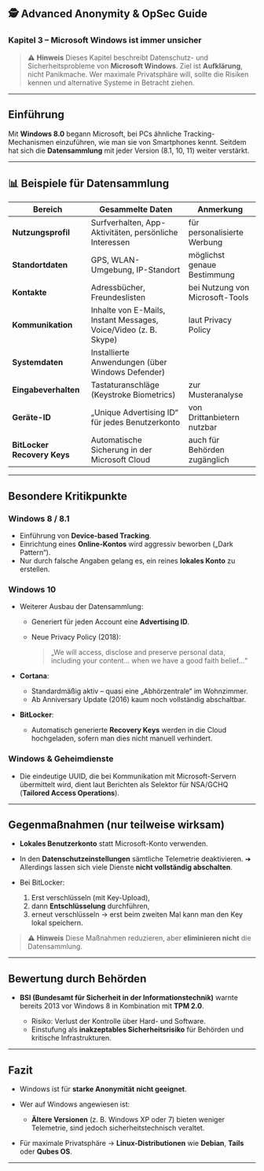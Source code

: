 ## 🕵️ Advanced Anonymity & OpSec Guide

### Kapitel 3 – Microsoft Windows ist immer unsicher

> ⚠️ **Hinweis**
> Dieses Kapitel beschreibt Datenschutz- und Sicherheitsprobleme von **Microsoft Windows**.
> Ziel ist **Aufklärung**, nicht Panikmache.
> Wer maximale Privatsphäre will, sollte die Risiken kennen und alternative Systeme in Betracht ziehen.

---

## Einführung

Mit **Windows 8.0** begann Microsoft, bei PCs ähnliche Tracking-Mechanismen einzuführen,
wie man sie von Smartphones kennt.
Seitdem hat sich die **Datensammlung** mit jeder Version (8.1, 10, 11) weiter verstärkt.

---

## 📊 Beispiele für Datensammlung

| Bereich                     | Gesammelte Daten                                                 | Anmerkung                       |
| --------------------------- | ---------------------------------------------------------------- | ------------------------------- |
| **Nutzungsprofil**          | Surfverhalten, App-Aktivitäten, persönliche Interessen           | für personalisierte Werbung     |
| **Standortdaten**           | GPS, WLAN-Umgebung, IP-Standort                                  | möglichst genaue Bestimmung     |
| **Kontakte**                | Adressbücher, Freundeslisten                                     | bei Nutzung von Microsoft-Tools |
| **Kommunikation**           | Inhalte von E-Mails, Instant Messages, Voice/Video (z. B. Skype) | laut Privacy Policy             |
| **Systemdaten**             | Installierte Anwendungen (über Windows Defender)                 |                                 |
| **Eingabeverhalten**        | Tastaturanschläge (Keystroke Biometrics)                         | zur Musteranalyse               |
| **Geräte-ID**               | „Unique Advertising ID“ für jedes Benutzerkonto                  | von Drittanbietern nutzbar      |
| **BitLocker Recovery Keys** | Automatische Sicherung in der Microsoft Cloud                    | auch für Behörden zugänglich    |

---

## Besondere Kritikpunkte

### Windows 8 / 8.1

* Einführung von **Device-based Tracking**.
* Einrichtung eines **Online-Kontos** wird aggressiv beworben („Dark Pattern“).
* Nur durch falsche Angaben gelang es, ein reines **lokales Konto** zu erstellen.

### Windows 10

* Weiterer Ausbau der Datensammlung:

  * Generiert für jeden Account eine **Advertising ID**.
  * Neue Privacy Policy (2018):

    > „We will access, disclose and preserve personal data, including your content… when we have a good faith belief…“

* **Cortana**:

  * Standardmäßig aktiv – quasi eine „Abhörzentrale“ im Wohnzimmer.
  * Ab Anniversary Update (2016) kaum noch vollständig abschaltbar.

* **BitLocker**:

  * Automatisch generierte **Recovery Keys** werden in die Cloud hochgeladen,
    sofern man dies nicht manuell verhindert.

### Windows & Geheimdienste

* Die eindeutige UUID, die bei Kommunikation mit Microsoft-Servern übermittelt wird,
  dient laut Berichten als Selektor für NSA/GCHQ (**Tailored Access Operations**).

---

## Gegenmaßnahmen (nur teilweise wirksam)

* **Lokales Benutzerkonto** statt Microsoft-Konto verwenden.
* In den **Datenschutzeinstellungen** sämtliche Telemetrie deaktivieren.
  ➜ Allerdings lassen sich viele Dienste **nicht vollständig abschalten**.
* Bei BitLocker:

  1. Erst verschlüsseln (mit Key-Upload),
  2. dann **Entschlüsselung** durchführen,
  3. erneut verschlüsseln → erst beim zweiten Mal kann man den Key lokal speichern.

> ⚠️ **Hinweis**
> Diese Maßnahmen reduzieren, aber **eliminieren nicht** die Datensammlung.

---

## Bewertung durch Behörden

* **BSI (Bundesamt für Sicherheit in der Informationstechnik)**
  warnte bereits 2013 vor Windows 8 in Kombination mit **TPM 2.0**.

  * Risiko: Verlust der Kontrolle über Hard- und Software.
  * Einstufung als **inakzeptables Sicherheitsrisiko** für Behörden und kritische Infrastrukturen.

---

## Fazit

* Windows ist für **starke Anonymität** **nicht geeignet**.
* Wer auf Windows angewiesen ist:

  * **Ältere Versionen** (z. B. Windows XP oder 7) bieten weniger Telemetrie,
    sind jedoch sicherheitstechnisch veraltet.
* Für maximale Privatsphäre → **Linux-Distributionen** wie **Debian**, **Tails** oder **Qubes OS**.

---
